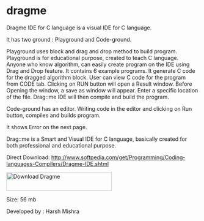 # dragme
Dragme IDE for C language is a visual IDE for C language.

It has two ground : Playground and Code-ground.

Playground uses block and drag and drop method to build program. Playground is for educational purpose, created to teach C language. Anyone who know algorithm, can easily create program on the IDE using Drag and Drop feature.
It  contains 6 example programs. It generate C code for the dragged algorithm block. User can view C code for the program from CODE tab.
Clicking on RUN button will open a Result window. Before Opening the window, a save as window will appear. Enter a specific location of the file. 
Drag::me IDE will then compile and build the program.

Code-ground has an editor. Writing code in the editor and clicking on Run button, compiles and builds program.

It shows Error on the next page.

Drag::me is a Smart and Visual IDE for C language, basically created for both professional and educational purpose.

Direct Download:
http://www.softpedia.com/get/Programming/Coding-languages-Compilers/Dragme-IDE.shtml

<a href="https://sourceforge.net/projects/dragme/files/latest/download"><img alt="Download Dragme" src="https://a.fsdn.com/con/app/sf-download-button" width=276 height=48 srcset="https://a.fsdn.com/con/app/sf-download-button?button_size=2x 2x"></a>

Size: 56 mb

Developed by : Harsh Mishra
